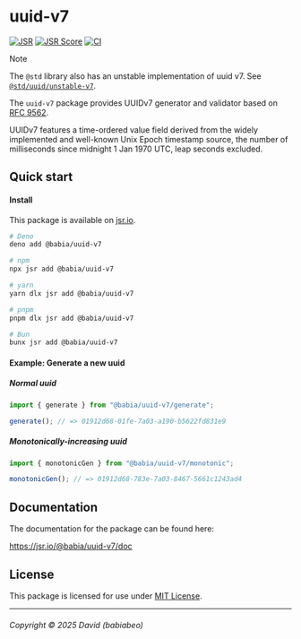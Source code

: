 # uuid-v7

[![JSR](https://jsr.io/badges/@babia/uuid-v7)][jsr]
[![JSR Score](https://jsr.io/badges/@babia/uuid-v7/score)][jsr]
[![CI](https://github.com/babiabeo/uuid-v7/actions/workflows/ci.yml/badge.svg)](https://github.com/babiabeo/uuid-v7/actions/workflows/ci.yml)

> [!NOTE]
> The `@std` library also has an unstable implementation of uuid v7. See
> [`@std/uuid/unstable-v7`](https://jsr.io/@std/uuid/doc/unstable-v7/~).

The `uuid-v7` package provides UUIDv7 generator and validator based on
[RFC 9562][rfc].

UUIDv7 features a time-ordered value field derived from the widely implemented
and well-known Unix Epoch timestamp source, the number of milliseconds since
midnight 1 Jan 1970 UTC, leap seconds excluded.

## Quick start

#### Install

This package is available on [jsr.io][jsr].

```sh
# Deno
deno add @babia/uuid-v7

# npm
npx jsr add @babia/uuid-v7

# yarn
yarn dlx jsr add @babia/uuid-v7

# pnpm
pnpm dlx jsr add @babia/uuid-v7

# Bun
bunx jsr add @babia/uuid-v7
```

#### Example: Generate a new uuid

##### Normal uuid

```ts
import { generate } from "@babia/uuid-v7/generate";

generate(); // => 01912d68-01fe-7a03-a190-b5622fd831e9
```

##### Monotonically-increasing uuid

```ts
import { monotonicGen } from "@babia/uuid-v7/monotonic";

monotonicGen(); // => 01912d68-783e-7a03-8467-5661c1243ad4
```

## Documentation

The documentation for the package can be found here:

https://jsr.io/@babia/uuid-v7/doc

## License

This package is licensed for use under [MIT License](./LICENSE).

[jsr]: https://jsr.io/@babia/uuid-v7
[rfc]: https://datatracker.ietf.org/doc/html/rfc9562#name-uuid-version-7

---

###### Copyright &copy; 2025 David (babiabeo)
